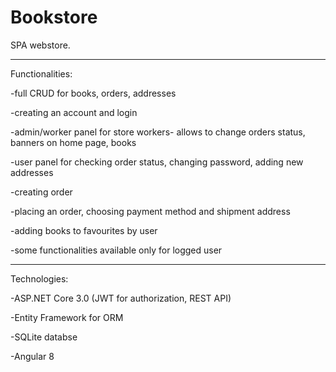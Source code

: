 # Bookstore
SPA webstore.
<hr>
<p>Functionalities:
<p>-full CRUD for books, orders, addresses
<p>-creating an account and login
<p>-admin/worker panel for store workers- allows to change orders status, banners on home page, books
<p>-user panel for checking order status, changing password, adding new addresses
<p>-creating order
<p>-placing an order, choosing payment method and shipment address
<p>-adding books to favourites by user
<p>-some functionalities available only for logged user
<hr>
<p>Technologies:
<p>-ASP.NET Core 3.0 (JWT for authorization, REST API)
<p>-Entity Framework for ORM
<p>-SQLite databse
<p>-Angular 8
